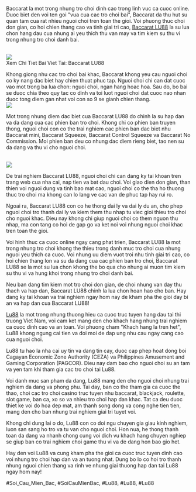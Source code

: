 <div class="img-container">

</div><p>Baccarat la mot trong nhung tro choi dinh cao trong linh vuc ca cuoc online. Duoc biet den voi ten goi "vua cua cac tro choi bai", Baccarat da thu hut su quan tam cua rat nhieu nguoi choi tren toan the gioi. Voi phuong thuc choi don gian, co hoi chien thang cao va tinh giai tri cao, <a href="https://lu88.love/baccarat/">Baccarat LU88</a> la su lua chon hang dau cua nhung ai yeu thich thu van may va tim kiem su thu vi trong nhung tro choi danh bai.</p><br><img src="https://lu88.love/wp-content/uploads/2025/02/logo.webp"></br>
Xem Chi Tiet Bai Viet Tai: Baccarat LU88<p>Khong giong nhu cac tro choi bai khac, Baccarat khong yeu cau nguoi choi co ky nang dac biet hay chien thuat phuc tap. Nguoi choi chi can dat cuoc vao mot trong ba lua chon: nguoi choi, ngan hang hoac hoa. Sau do, bo bai se duoc chia theo quy tac co dinh va toi luot nguoi choi dat cuoc nao nhan duoc tong diem gan nhat voi con so 9 se gianh chien thang.<br><img src="https://lu88.love/wp-content/uploads/2025/02/logo.webp"></br><p>Mot trong nhung diem dac biet cua Baccarat LU88 do chinh la su hap dan va da dang cua cac phien ban tro choi. Khong chi co phien ban truyen thong, nguoi choi con co the trai nghiem cac phien ban dac biet nhu Baccarat mini, Baccarat Squeeze, Baccarat Control Squeeze va Baccarat No Commission. Moi phien ban deu co nhung dac diem rieng biet, tao nen su da dang va thu vi cho nguoi choi.</p><br><img src="https://lu88.love/wp-content/uploads/2025/03/cac-quy-dinh-can-ban-trong-baccarat.webp"></br><p>De trai nghiem Baccarat LU88, nguoi choi chi can dang ky tai khoan tren trang web cua nha cai, nap tien va bat dau choi. Voi giao dien don gian, than thien voi nguoi dung va tinh bao mat cao, nguoi choi co the tha ho thuong thuc tro choi ma khong can lo lang ve cac van de phuc tap hay rui ro.<p>Ngoai ra, Baccarat LU88 con co he thong dai ly va dai ly du an, cho phep nguoi choi tro thanh dai ly va kiem them thu nhap tu viec gioi thieu tro choi cho nguoi khac. Dieu nay khong chi giup nguoi choi co them nguon thu nhap, ma con tang co hoi de gap go va ket noi voi nhung nguoi choi khac tren toan the gioi.</p><p>Voi hinh thuc ca cuoc online ngay cang phat trien, Baccarat LU88 la mot trong nhung tro choi khong the thieu trong danh muc tro choi cua nhung nguoi yeu thich ca cuoc. Voi nhung uu diem vuot troi nhu tinh giai tri cao, co hoi chien thang lon va su da dang cua cac phien ban tro choi, Baccarat LU88 se la mot su lua chon khong the bo qua cho nhung ai muon tim kiem su thu vi va hung khoi trong nhung tro choi danh bai.<p>Neu ban dang tim kiem mot tro choi don gian, de choi nhung van day thu thach va hap dan, Baccarat LU88 chinh la lua chon hoan hao cho ban. Hay dang ky tai khoan va trai nghiem ngay hom nay de kham pha the gioi day bi an va hap dan cua Baccarat LU88!</p><p><a href="https://lu88.love/">Lu88</a> la mot trong nhung thuong hieu ca cuoc truc tuyen hang dau tai thi truong Viet Nam, voi cam ket mang den cho khach hang nhung trai nghiem ca cuoc dinh cao va an toan. Voi phuong cham "Khach hang la tren het", Lu88 khong ngung cai tien va doi moi de dap ung nhu cau ngay cang cao cua nguoi choi.

Lu88 tu hao la nha cai uy tin va dang tin cay, duoc cap phep hoat dong boi Cagayan Economic Zone Authority (CEZA) va Philippines Amusement and Gaming Corporation (PAGCOR). Dieu nay dam bao cho nguoi choi su an tam va yen tam khi tham gia cac tro choi tai Lu88.

Voi danh muc san pham da dang, Lu88 mang den cho nguoi choi nhung trai nghiem da dang va phong phu. Tai day, ban co the tham gia ca cuoc the thao, choi cac tro choi casino truc tuyen nhu baccarat, blackjack, roulette, slot game, ban ca, xo so va nhieu tro choi hap dan khac. Tat ca deu duoc thiet ke voi do hoa dep mat, am thanh song dong va cong nghe tien tien, mang den cho ban nhung trai nghiem giai tri tuyet voi.

Khong chi dung lai o do, Lu88 con co doi ngu chuyen gia giau kinh nghiem, luon san sang ho tro va tu van cho nguoi choi. Hon nua, he thong thanh toan da dang va nhanh chong cung voi dich vu khach hang chuyen nghiep se giup ban co trai nghiem choi game thu vi va de dang hon bao gio het.

Hay den voi Lu88 va cung kham pha the gioi ca cuoc truc tuyen dinh cao voi nhung tro choi hap dan va an tuong nhat. Dung bo lo co hoi tro thanh nhung nguoi chien thang va rinh ve nhung giai thuong hap dan tai Lu88 ngay hom nay!</p>
#Soi_Cau_Mien_Bac, #SoiCauMienBac, #Lu88, #Lu88, #Lu88
